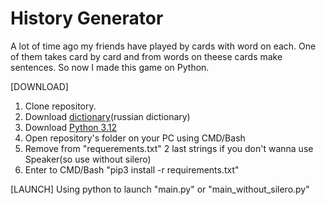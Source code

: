 # History Generator
A lot of time ago my friends have played by cards with word on each.
One of them takes card by card and from words on theese cards make sentences.
So now I made this game on Python.

[DOWNLOAD]
1. Clone repository.
2. Download [dictionary](https://drive.google.com/file/d/1bKtPFt3atamavJxHJOZTVQN2L7m545P_/view?usp=drive_link)(russian dictionary)
3. Download [Python 3.12](https://www.python.org/downloads/release/python-3127)
4. Open repository's folder on your PC using CMD/Bash
5. Remove from "requerements.txt" 2 last strings if you don't wanna use Speaker(so use without silero)
6. Enter to CMD/Bash "pip3 install -r requirements.txt"

[LAUNCH]
Using python to launch "main.py" or "main_without_silero.py"
